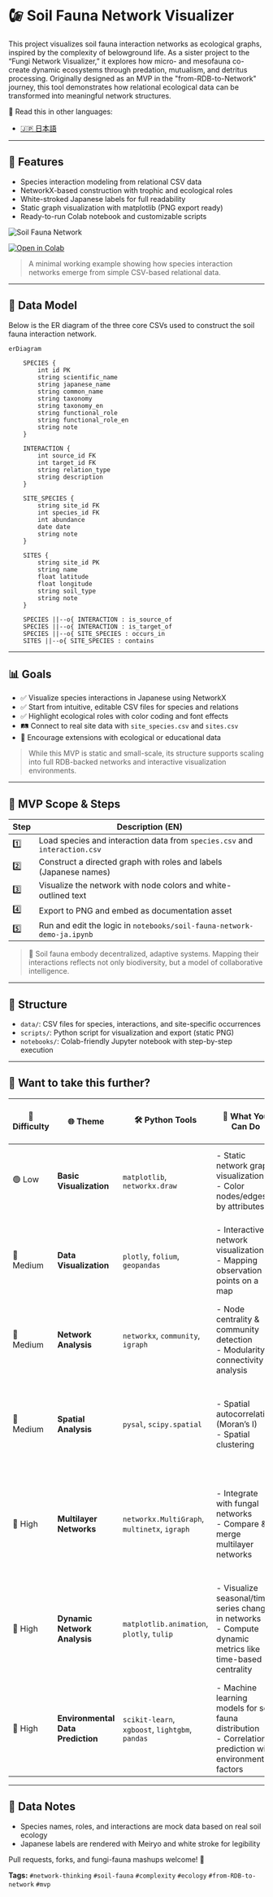 # 🕼 Soil Fauna Network Visualizer

This project visualizes soil fauna interaction networks as ecological graphs, inspired by the complexity of belowground life.
As a sister project to the “Fungi Network Visualizer,” it explores how micro- and mesofauna co-create dynamic ecosystems through predation, mutualism, and detritus processing.
Originally designed as an MVP in the "from-RDB-to-Network" journey, this tool demonstrates how relational ecological data can be transformed into meaningful network structures.

📘 Read this in other languages:

- [🇯🇵 日本語](./README_ja.md)


---

## 🧪 Features

* Species interaction modeling from relational CSV data
* NetworkX-based construction with trophic and ecological roles
* White-stroked Japanese labels for full readability
* Static graph visualization with matplotlib (PNG export ready)
* Ready-to-run Colab notebook and customizable scripts

![Soil Fauna Network](./public/images/soil-fauna-network_demo_en.png)

[![Open in Colab](https://colab.research.google.com/assets/colab-badge.svg)](https://colab.research.google.com/github/satoshi-create/complexity-and-network-webdesign/blob/soil-fauna-network/projects/from-rdb-to-network/soil-fauna-network/notebooks/soil-fauna-network_demo_en.ipynb)

> A minimal working example showing how species interaction networks emerge from simple CSV-based relational data.

---

## 🤩 Data Model

Below is the ER diagram of the three core CSVs used to construct the soil fauna interaction network.

```mermaid
erDiagram

    SPECIES {
        int id PK
        string scientific_name
        string japanese_name
        string common_name
        string taxonomy
        string taxonomy_en
        string functional_role
        string functional_role_en
        string note
    }

    INTERACTION {
        int source_id FK
        int target_id FK
        string relation_type
        string description
    }

    SITE_SPECIES {
        string site_id FK
        int species_id FK
        int abundance
        date date
        string note
    }

    SITES {
        string site_id PK
        string name
        float latitude
        float longitude
        string soil_type
        string note
    }

    SPECIES ||--o{ INTERACTION : is_source_of
    SPECIES ||--o{ INTERACTION : is_target_of
    SPECIES ||--o{ SITE_SPECIES : occurs_in
    SITES ||--o{ SITE_SPECIES : contains
```

---

## 📊 Goals

* ✅ Visualize species interactions in Japanese using NetworkX
* ✅ Start from intuitive, editable CSV files for species and relations
* ✅ Highlight ecological roles with color coding and font effects
* 🛤️ Connect to real site data with `site_species.csv` and `sites.csv`
* 🔁 Encourage extensions with ecological or educational data

> While this MVP is static and small-scale, its structure supports scaling into full RDB-backed networks and interactive visualization environments.

---

## 🚀 MVP Scope & Steps

| Step | Description (EN)                                                           |
| ---- | -------------------------------------------------------------------------- |
| 1️⃣  | Load species and interaction data from `species.csv` and `interaction.csv` |
| 2️⃣  | Construct a directed graph with roles and labels (Japanese names)          |
| 3️⃣  | Visualize the network with node colors and white-outlined text             |
| 4️⃣  | Export to PNG and embed as documentation asset                             |
| 5️⃣  | Run and edit the logic in `notebooks/soil-fauna-network-demo-ja.ipynb`     |

> 🐛 Soil fauna embody decentralized, adaptive systems. Mapping their interactions reflects not only biodiversity, but a model of collaborative intelligence.

---

## 📂 Structure

* `data/`: CSV files for species, interactions, and site-specific occurrences
* `scripts/`: Python script for visualization and export (static PNG)
* `notebooks/`: Colab-friendly Jupyter notebook with step-by-step execution

---

## 🧠 Want to take this further?

| 🥇 Difficulty | 🌐 Theme                   | 🛠️ Python Tools                                           | 🔧 What You Can Do                                                   | 💡 Expected Effects of Visualization & Analysis                        |
|----------------|--------------------------|------------------------------------------------------------|----------------------------------------------------------------------|----------------------------------------------------------------------|
| 🟢 Low         | **Basic Visualization**  | `matplotlib`, `networkx.draw`                              | - Static network graph visualization<br>- Color nodes/edges by attributes | Intuitive understanding of network structures<br>Overview of observation relationships |
| 🔵 Medium      | **Data Visualization**   | `plotly`, `folium`, `geopandas`                            | - Interactive network visualization<br>- Mapping observation points on a map  | Understand spatial distribution<br>Visually link relationships with environmental data |
| 🔵 Medium      | **Network Analysis**     | `networkx`, `community`, `igraph`                          | - Node centrality & community detection<br>- Modularity & connectivity analysis | Identify key species/groups in networks<br>Deepen understanding of complex ecosystems |
| 🔵 Medium      | **Spatial Analysis**     | `pysal`, `scipy.spatial`                                   | - Spatial autocorrelation (Moran’s I)<br>- Spatial clustering         | Detect biodiversity hotspots and distribution patterns<br>Inform conservation & management decisions |
| 🔴 High        | **Multilayer Networks**  | `networkx.MultiGraph`, `multinetx`, `igraph`               | - Integrate with fungal networks<br>- Compare & merge multilayer networks | Visualize relationships across different ecological layers<br>Understand complex systems as networks |
| 🔴 High        | **Dynamic Network Analysis** | `matplotlib.animation`, `plotly`, `tulip`                  | - Visualize seasonal/time-series changes in networks<br>- Compute dynamic metrics like time-based centrality | Track temporal changes in species interactions & environmental responses<br>Build ecosystem dynamics models |
| 🔴 High        | **Environmental Data Prediction** | `scikit-learn`, `xgboost`, `lightgbm`, `pandas`            | - Machine learning models for soil fauna distribution<br>- Correlation & prediction with environmental factors | Predict soil fauna networks from environmental conditions<br>Apply to conservation and adaptive scenarios |

---

## 📌 Data Notes

* Species names, roles, and interactions are mock data based on real soil ecology
* Japanese labels are rendered with Meiryo and white stroke for legibility

Pull requests, forks, and fungi-fauna mashups welcome! 🌱

**Tags:** `#network-thinking` `#soil-fauna` `#complexity` `#ecology` `#from-RDB-to-network` `#mvp`
